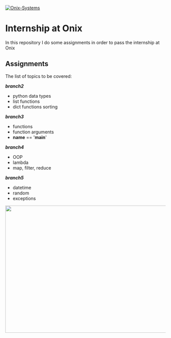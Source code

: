 <a href="https://onix.kr.ua/"><img src="https://s.dou.ua/CACHE/images/img/static/companies/Logo_Blue/48480b285e1f75e784e3ff854122d495.png" title="Onix-Systems" alt="Onix-Systems"></a>

# Internship at Onix

In this repository I do some assignments in order to pass the internship at Onix

## Assignments

The list of topics to be covered:

***branch2***
* python data types 
* list functions 
* dict functions sorting

***branch3***
* functions 
* function arguments 
* __name__ == '__main__'

***branch4*** 
* OOP 
* lambda 
* map, filter, reduce

***branch5*** 
* datetime 
* random 
* exceptions

<img src="https://pbs.twimg.com/media/DTUh_xPX0AA20si.jpg" width="1100" height="400">
